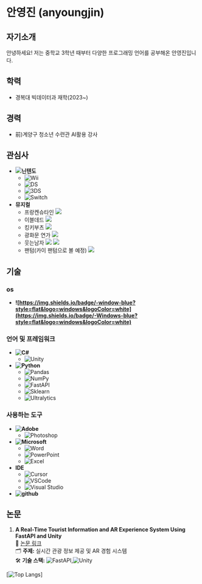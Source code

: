# 안영진 (anyoungjin)

## 자기소개
안녕하세요! 저는 중학교 3학년 때부터 다양한 프로그래밍 언어를 공부해온 안영진입니다.

## 학력
- 경복대 빅데이터과 재학(2023~)

## 경력
- 前)계양구 청소년 수련관 AI활용 강사

## 관심사
- **![닌텐도](https://img.shields.io/badge/-닌텐도-E60012?style=flat&logo=nintendo&logoColor=white)**
  - ![Wii](https://img.shields.io/badge/-Wii-8B8B8B?style=flat&logo=Wii&logoColor=white)
  - ![DS](https://img.shields.io/badge/-DS-0000ff?style=flat&logo=nintendods&logoColor=white)
  - ![3DS](https://img.shields.io/badge/-3DS-D12228?style=flat&logo=nintendo3ds&logoColor=white)
  - ![Switch](https://img.shields.io/badge/-Switch-E60012?style=flat&logo=nintendoswitch&logoColor=white)
- **뮤지컬**
  - 프랑켄슈타인
 ![](./img/프랑켄슈타인.jpg)
  - 이블데드
 ![](./img/이블데드.jpg)
  - 킹키부츠
 ![](./img/킹키부츠.jpg)
  - 광화문 연가
 ![](./img/광화문연가.jpg)
  - 웃는남자
 ![](./img/웃는남자.jpg)
 ![](./img/웃는남자1.jpg)
  - 팬텀(카이 팬텀으로 볼 예정)
 ![](https://encrypted-tbn0.gstatic.com/images?q=tbn:ANd9GcRst4xX7xByXAZG2I_986MsHiRzGX37_lmdOg&s)





## 기술
### os
- **![https://img.shields.io/badge/-window-blue?style=flat&logo=windows&logoColor=white](https://img.shields.io/badge/-Windows-blue?style=flat&logo=windows&logoColor=white)**

### 언어 및 프레임워크
- **![C#](https://img.shields.io/badge/-C%23-5C2D91?style=flat&logo=c-sharp&logoColor=white)**
  - ![Unity](https://img.shields.io/badge/-Unity-000000?style=flat&logo=unity&logoColor=white)
- **![Python](https://img.shields.io/badge/-Python-F7931E?style=flat&logo=python&logoColor=white)**
  - ![Pandas](https://img.shields.io/badge/-Pandas-150458?style=flat&logo=pandas&logoColor=white)
  - ![NumPy](https://img.shields.io/badge/-NumPy-013243?style=flat&logo=numpy&logoColor=white)
  - ![FastAPI](https://img.shields.io/badge/-FastAPI-009688?style=flat&logo=fastapi&logoColor=white)
  - ![Sklearn](https://img.shields.io/badge/-Sklearn-F7931E?style=flat&logo=scikit-learn&logoColor=white)
  - ![Ultralytics](https://img.shields.io/badge/Ultralytics-111F68?style=flat&logo=Ultralytics&logoColor=white)

### 사용하는 도구
- **![Adobe](https://img.shields.io/badge/-Adobe-FF0000?style=flat&logo=adobe&logoColor=white)**
  - ![Photoshop](https://img.shields.io/badge/-Photoshop-31A8FF?style=flat&logo=adobe-photoshop&logoColor=white)
- **![Microsoft](https://img.shields.io/badge/-Microsoft-5E5E5E?style=flat&logo=microsoft&logoColor=white)**
  - ![Word](https://img.shields.io/badge/-Word-2B579A?style=flat&logo=microsoft-word&logoColor=white)
  - ![PowerPoint](https://img.shields.io/badge/-PowerPoint-B7472A?style=flat&logo=microsoft-powerpoint&logoColor=white)
  - ![Excel](https://img.shields.io/badge/-Excel-217346?style=flat&logo=microsoft-excel&logoColor=white)
- **IDE**
   - ![Cursor](https://img.shields.io/badge/-Cursor-000000?style=flat&logo=Cursor&logoColor=white)
   - ![VSCode](https://img.shields.io/badge/-VSCode-007ACC?style=flat&logo=visual-studio-code&logoColor=white)
    - ![Visual Studio](https://img.shields.io/badge/-Visual%20Studio-5C2D91?style=flat&logo=visual-studio&logoColor=white)
- **![github](https://img.shields.io/badge/-github-000000?style=flat&logo=github&logoColor=white)**


## 논문
1. **A Real-Time Tourist Information and AR Experience System Using FastAPI and Unity**  
   🔗 [논문 링크](https://www.kci.go.kr/kciportal/ci/sereArticleSearch/ciSereArtiView.kci?sereArticleSearchBean.artiId=ART003176565)  
   🗂️ **주제:** 실시간 관광 정보 제공 및 AR 경험 시스템  
   🛠️ **기술 스택:** ![FastAPI](https://img.shields.io/badge/-FastAPI-009688?style=flat&logo=fastapi&logoColor=white),![Unity](https://img.shields.io/badge/-Unity-000000?style=flat&logo=unity&logoColor=white)

[![Top Langs](https://github-readme-stats.vercel.app/api/top-langs/?username=anyoungjin20040106&layout=compact&theme=rose_pine&hide=html,PowerShell,C,Cython,Jupyter%20Notebook,Fortran,Tcl,Smarty,Meson,CSS,Batchfile,Forth,Assembly,Classic%20ASP,JavaScript)]
